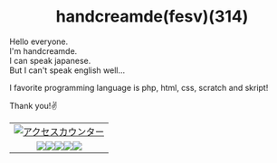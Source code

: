 <h1 align="center">handcreamde(fesv)(314)</h1>
<p>Hello everyone.<br>
  I'm handcreamde.<br>
  I can speak japanese.<br>
  But I can't speak english well...</p>
<p>I favorite programming language is php, html, css, scratch and skript!</p>
<p>Thank you!✌</p>
<!--タグはここから--><table border="0" cellspacing="0" cellpadding="0"><tr><td align="center"><a href="http://www.rays-counter.com/"><img src="http://www.rays-counter.com/d500_f6_022/61ff524656af3/" alt="アクセスカウンター" border="0"></a></td></tr><tr><td align="center"><img src="http://www.rays-counter.com/images/counter_01.gif" border="0"><img src="http://www.rays-counter.com/images/counter_02.gif" border="0"><img src="http://www.rays-counter.com/images/counter_03.gif" border="0"><img src="http://www.rays-counter.com/images/counter_04.gif" border="0" ><img src="http://www.rays-counter.com/images/counter_05.gif" border="0"></td></tr></table><!--ここまで-->
